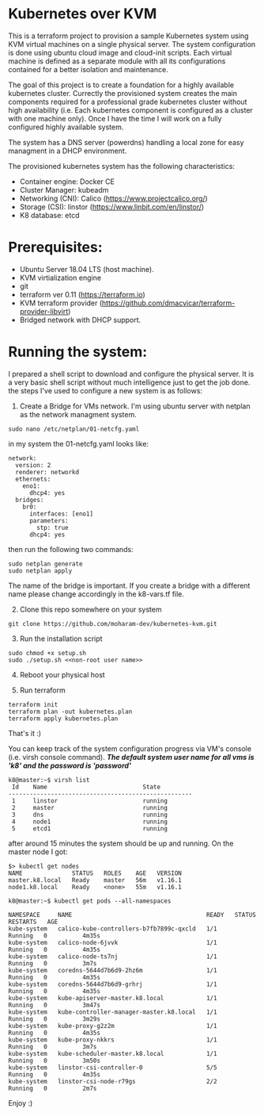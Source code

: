 # Kubernetes over KVM

This is a terraform project to provision a sample Kubernetes system using KVM virtual machines on a single physical server. The system configuration is done using ubuntu cloud image and cloud-init scripts. Each virtual machine is defined as a separate module with all its configurations contained for a better isolation and maintenance. 

The goal of this project is to create a foundation for a highly available kubernetes cluster. Currectly the provisioned system creates the main components required for a professional grade kubernetes cluster without high availability (i.e. Each kubernetes component is configured as a cluster with one machine only). Once I have the time I will work on a fully configured highly available system.

The system has a DNS server (powerdns) handling a local zone for easy managment in a DHCP environment. 

The provisioned kubernetes system has the following characteristics:

- Container engine: Docker CE
- Cluster Manager: kubeadm
- Networking (CNI): Calico (https://www.projectcalico.org/)
- Storage (CSI): linstor (https://www.linbit.com/en/linstor/) 
- K8 database: etcd 

# Prerequisites:

- Ubuntu Server 18.04 LTS (host machine).
- KVM virtialization engine
- git 
- terraform ver 0.11 (https://terraform.io)
- KVM terraform provider (https://github.com/dmacvicar/terraform-provider-libvirt)
- Bridged network with DHCP support.

# Running the system:

I prepared a shell script to download and configure the physical server. It is a very basic shell script without much intelligence just to get the job done. the steps I've used to configure a new system is as follows:

1) Create a Bridge for VMs network. I'm using ubuntu server with netplan as the network managment system.
```
sudo nano /etc/netplan/01-netcfg.yaml
```
in my system the 01-netcfg.yaml looks like:
```
network:
  version: 2
  renderer: networkd
  ethernets:
    eno1:
      dhcp4: yes
  bridges:
    br0:
      interfaces: [eno1]
      parameters:
        stp: true
      dhcp4: yes 
```
then run the following two commands:
```
sudo netplan generate
sudo netplan apply 
```
The name of the bridge is important. If you create a bridge with a different name please change accordingly in the k8-vars.tf file.

2) Clone this repo somewhere on your system
```
git clone https://github.com/moharam-dev/kubernetes-kvm.git
```

3) Run the installation script 
```
sudo chmod +x setup.sh 
sudo ./setup.sh <<non-root user name>>
```

4) Reboot your physical host

5) Run terraform
```
terraform init
terraform plan -out kubernetes.plan
terraform apply kubernetes.plan
```

That's it :)

You can keep track of the system configuration progress via VM's console (i.e. virsh console command). 
***The default system user name for all vms is 'k8' and the password is 'password'***

```
k8@master:~$ virsh list
 Id    Name                           State
----------------------------------------------------
 1     linstor                        running
 2     master                         running
 3     dns                            running
 4     node1                          running
 5     etcd1                          running
```

after around 15 minutes the system should be up and running. On the master node I got:

```
$> kubectl get nodes
NAME              STATUS   ROLES    AGE   VERSION
master.k8.local   Ready    master   56m   v1.16.1
node1.k8.local    Ready    <none>   55m   v1.16.1

k8@master:~$ kubectl get pods --all-namespaces

NAMESPACE     NAME                                      READY   STATUS    RESTARTS   AGE
kube-system   calico-kube-controllers-b7fb7899c-qxcld   1/1     Running   0          4m35s
kube-system   calico-node-6jvvk                         1/1     Running   0          4m35s
kube-system   calico-node-ts7nj                         1/1     Running   0          3m7s
kube-system   coredns-5644d7b6d9-2hz6m                  1/1     Running   0          4m35s
kube-system   coredns-5644d7b6d9-grhrj                  1/1     Running   0          4m35s
kube-system   kube-apiserver-master.k8.local            1/1     Running   0          3m47s
kube-system   kube-controller-manager-master.k8.local   1/1     Running   0          3m29s
kube-system   kube-proxy-g2z2m                          1/1     Running   0          4m35s
kube-system   kube-proxy-nkkrs                          1/1     Running   0          3m7s
kube-system   kube-scheduler-master.k8.local            1/1     Running   0          3m50s
kube-system   linstor-csi-controller-0                  5/5     Running   0          4m35s
kube-system   linstor-csi-node-r79gs                    2/2     Running   0          2m7s
```

Enjoy :)
